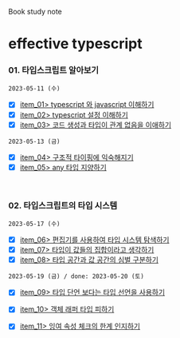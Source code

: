 Book study note 
# effective typescript

### 01. 타입스크립트 알아보기

`2023-05-11 (수)`

- [X] [item_01> typescript 와 javascript 이해하기](/01/item_01.md)
- [X] [item_02> typescript 설정 이해하기](/01/item_02.md)
- [X] [item_03> 코드 생성과 타입이 관계 없음을 이애하기](/01/item_03.md)

`2023-05-13 (금)`

- [X] [item_04> 구조적 타이핑에 익숙해지기](/01/item_04.md)
- [X] [item_05> any 타입 지양하기](/01/item_05.md)

<br/>

### 02. 타입스크립트의 타입 시스템

`2023-05-17 (수)`

- [X] [item_06> 편집기를 사용하여 타입 시스템 탐색하기](/02/item_06.md)
- [X] [item_07> 타입이 값들의 집합이라고 생각하기](/02/item_07.md)
- [X] [item_08> 타입 공간과 값 공간의 심벌 구분하기](/02/item_08.md)

`2023-05-19 (금) / done: 2023-05-20 (토)`

- [X] [item_09> 타입 단언 보다는 타입 선언을 사용하기](/02/item_09.md)
- [X] [item_10> 객체 래퍼 타입 피하기](/02/item_10.md)
- [X] [item_11> 잉여 속성 체크의 한계 인지하기](/02/item_11.md)


